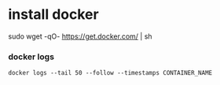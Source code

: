 # install docker
sudo wget -qO- https://get.docker.com/ | sh


### docker logs
```
docker logs --tail 50 --follow --timestamps CONTAINER_NAME
```
